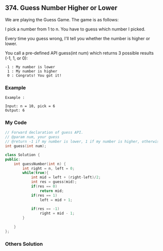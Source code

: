 ## 374. Guess Number Higher or Lower

We are playing the Guess Game. The game is as follows:

I pick a number from 1 to n. You have to guess which number I picked.

Every time you guess wrong, I'll tell you whether the number is higher or lower.

You call a pre-defined API guess(int num) which returns 3 possible results (-1, 1, or 0):
```
-1 : My number is lower
 1 : My number is higher
 0 : Congrats! You got it!
```


### Example
```
Example :

Input: n = 10, pick = 6
Output: 6
```

### My Code
```c++
// Forward declaration of guess API.
// @param num, your guess
// @return -1 if my number is lower, 1 if my number is higher, otherwise return 0
int guess(int num);

class Solution {
public:
    int guessNumber(int n) {
        int right = n, left = 0;
        while(true){
            int mid = left + (right-left)/2;
            int res = guess(mid);
            if(res == 0)
                return mid;
            if(res == 1)
                left = mid + 1;
        
            if(res == -1)
                right = mid - 1;
        }
        
    }
};
```


### Others Solution
```c++
```

